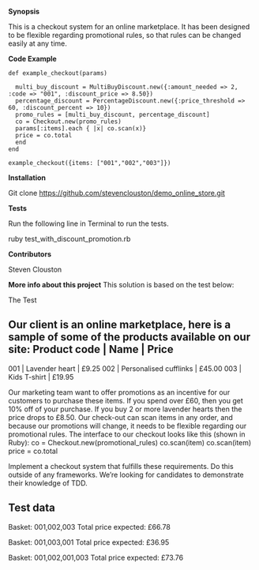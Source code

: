 
**Synopsis**

This is a checkout system for an online marketplace. It has been designed to be flexible regarding promotional rules, so that rules can be changed easily at any time.


**Code Example**

```
def example_checkout(params)

  multi_buy_discount = MultiBuyDiscount.new({:amount_needed => 2, :code => "001", :discount_price => 8.50})
  percentage_discount = PercentageDiscount.new({:price_threshold => 60, :discount_percent => 10})
  promo_rules = [multi_buy_discount, percentage_discount]
  co = Checkout.new(promo_rules)
  params[:items].each { |x| co.scan(x)}
  price = co.total
  end
end

example_checkout({items: ["001","002","003"]})
```

**Installation**

Git clone https://github.com/stevenclouston/demo_online_store.git

**Tests**

Run the following line in Terminal to run the tests.

ruby test_with_discount_promotion.rb

**Contributors**

Steven Clouston

**More info about this project**
This solution is based on the test below:

The Test

Our client is an online marketplace, here is a sample of some of the products available on our site:
Product code  | Name                   | Price
----------------------------------------------------------
001           | Lavender heart         | £9.25
002           | Personalised cufflinks | £45.00
003           | Kids T-shirt           | £19.95


Our marketing team want to offer promotions as an incentive for our customers to purchase these items.
If you spend over £60, then you get 10% off of your purchase. If you buy 2 or more lavender hearts then the price drops to £8.50.
Our check-out can scan items in any order, and because our promotions will change, it needs to be flexible regarding our promotional rules.
The interface to our checkout looks like this (shown in Ruby):
co = Checkout.new(promotional_rules)
co.scan(item)
co.scan(item)
price = co.total


Implement a checkout system that fulfills these requirements. Do this outside of any frameworks. We’re looking for candidates to demonstrate their knowledge of TDD.

Test data
---------
Basket: 001,002,003
Total price expected: £66.78

Basket: 001,003,001
Total price expected: £36.95

Basket: 001,002,001,003
Total price expected: £73.76
